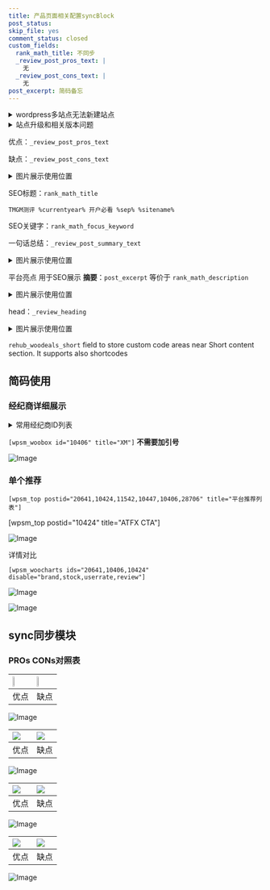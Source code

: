 ```yaml
---
title: 产品页面相关配置syncBlock
post_status: 
skip_file: yes
comment_status: closed
custom_fields:
  rank_math_title: 不同步
  _review_post_pros_text: |
    无
  _review_post_cons_text: |
    无
post_excerpt: 简码备忘
---
```

<details><summary>wordpress多站点无法新建站点</summary>

<li>和报错需要清理cookies一样的原因</li>
<li>wp-config.php里面<code>define( 'SUBDOMAIN_INSTALL', false );//子域名安装</code></li>
<li>新建子站点是用<code>define( 'SUBDOMAIN_INSTALL', true);//子域名安装</code> 完成以后，改成<code>false</code></li>
</details>

<details><summary>站点升级和相关版本问题</summary>

<p>wordpress：5.9.9
woocommerce：7.5.1
出现问题的地方：主题选项里面>><strong>Product layout >>compact style</strong></p>
<p>如何出现没有用过的字段 导致无法保存。先导出配置 然后进行修改，后面再次恢复即可。</p>
<p>出现部分字段无法显示时，需要返回默认布局后，对产品进行保存就好了。</p>
<p></p>
</details>

优点：`_review_post_pros_text`

缺点：`_review_post_cons_text`

<details><summary>图片展示使用位置</summary>

<img src="https://prod-files-secure.s3.us-west-2.amazonaws.com/39ed1227-6d7d-4570-be36-9ccd4a2c4241/f51d3d83-55d4-4bdf-9604-f37ec77ab556/Untitled.png?X-Amz-Algorithm=AWS4-HMAC-SHA256&X-Amz-Content-Sha256=UNSIGNED-PAYLOAD&X-Amz-Credential=ASIAZI2LB466UGGZHTBD%2F20250202%2Fus-west-2%2Fs3%2Faws4_request&X-Amz-Date=20250202T225518Z&X-Amz-Expires=3600&X-Amz-Security-Token=IQoJb3JpZ2luX2VjEO%2F%2F%2F%2F%2F%2F%2F%2F%2F%2F%2FwEaCXVzLXdlc3QtMiJIMEYCIQCKqsdDsjQPYFj05QRvkvKSgmZgypeHy8%2BF5LzxFTl8lgIhALJ3pPY2EEl4DB6P1bkuVmkRbZDAWt6RF5OjtWT294zkKogECPj%2F%2F%2F%2F%2F%2F%2F%2F%2F%2FwEQABoMNjM3NDIzMTgzODA1Igwml7XdiXXS%2Foi6%2F3Aq3APD5PwlyX0CXWnXi1YKhGTc2GY0lc8ktouzkB4RtFpfsWGb18WJ%2FFmSrwZjE2XX2bpsokbtNNl0Tr%2FnW32pkfmM8mdoOXq428cO596MbLBdKUZkbDbFBefMv0HISXPDQWHcLMWKdwDoHX5W%2FFwu8eB1cwt7pGJvd7jnL7MVhQs0q27glV%2BAQYZbA6PawVATN6s7tIIn55sQI2xwo1gbQljGve3GunKwjAXsrfwD6V%2BU6ZsBD8JT4jv1QOdkWeo6zedGrpPFT6P51%2FNbN7Ktv1l3lmlmEI6t7dETwhSA59QJjQvAsU0OACvyKdq9BvhfG7VUAyUsa3uBSucdqT%2FBkx7wHs%2BbCnEUeaxpFYJhZkPMrsHHJSoo9K%2Fya94PlTMdRJSnjiBhqBVeYbO3b6ZRqWLy%2BdLvN5NboDefUL4fAMScnZh3JKiA24tclps1gXND4agzZg3XtWK%2FTLIHJZmEoi%2BrDlPldg4%2ByEWviz0kplAvrX5MhkACpXKQZ3MCuuA38YtjPF6lIY%2FTaW5BmTCnm%2FcffDoc%2Faz9ghpvf4ndqOZY1gTcCqP1crHmvb4UYvDw5ClXgVlDTvuFDLbjxvm23dMLOhvWjUcNfAhYAbKfb6hAFX1sZoAf0Jk%2BRjbh2jDQ5P%2B8BjqkAUQrXYPPnhrSC76LrjvGHqmJ8JjVV%2F%2Fu15FkjweLIGJsZAla2sv6K3Q34CbkjYvzBJhYonTOkrwME0LBDAYuk0zcRCXyJrtsiNA5Ky9AMFyd3AdHdqH9w6BRwaRsqA%2Fs85s9xN70T2XV2uTQd9wCs8vf5MwdMTp6QHgoAYXrD7LIfQWntoSlpUiskU2pfUSCPgwyaz9eNOBnLJSffmCWoZQ2PEnn&X-Amz-Signature=3ac5027b1600980eac2e662b825a773a1f23a25f81cb7a642251f67dd8375560&X-Amz-SignedHeaders=host&x-id=GetObject" alt="Image">
</details>

SEO标题：`rank_math_title`

`TMGM测评 %currentyear% 开户必看 %sep% %sitename%`

SEO关键字：`rank_math_focus_keyword`

一句话总结：`_review_post_summary_text`

<details><summary>图片展示使用位置</summary>

<img src="https://prod-files-secure.s3.us-west-2.amazonaws.com/39ed1227-6d7d-4570-be36-9ccd4a2c4241/4b96a922-296c-4f4e-8630-d1c870cbce01/Untitled.png?X-Amz-Algorithm=AWS4-HMAC-SHA256&X-Amz-Content-Sha256=UNSIGNED-PAYLOAD&X-Amz-Credential=ASIAZI2LB46645UL2T42%2F20250202%2Fus-west-2%2Fs3%2Faws4_request&X-Amz-Date=20250202T225518Z&X-Amz-Expires=3600&X-Amz-Security-Token=IQoJb3JpZ2luX2VjEO%2F%2F%2F%2F%2F%2F%2F%2F%2F%2F%2FwEaCXVzLXdlc3QtMiJHMEUCIQDjP7BwYv1fdVoZkW8s5iyRsTM4uajO3vmoZ9mgXNdn8QIgejk2qvBBsSRwA6Ns%2F0zwfB3Z1s2GBIbkIkqol%2FUo3vQqiAQI%2BP%2F%2F%2F%2F%2F%2F%2F%2F%2F%2FARAAGgw2Mzc0MjMxODM4MDUiDAUgP1sP8dFDhQ0uGSrcA4roPJ4y%2FAc%2FV0w9oYrheKQl%2Bc5V0DXdrXOFVd2fSq6EIsfTzK1rBRqSba%2BsbTYWfHFIyg35zAMzwiRxmzzt2uretfsLbznGyyJwtPqWbt8S3JYOlsflpfx3%2FI%2BW9LN4zFMSP1dlgleIPOnuFY5LZIxa0JxoKvjNr3gRtQ2QCLETtVGZxVW3iatbB%2FyxLxt3qX9gyu48iZEvDxeY7hS63PY29i4mJ9hoL%2Bdk5WyDApZ9ivDPe93g29UrV6tL58bFoHjsJNW2%2B%2FaQKfuCiHWGyDNvEyTl8iDTNOsRoFqUXFCLC60VSUVNN5dVN0ZAhyARK8xtjaoJFwamiAwX5NgEMHT1sOKK7hUQfiO0eaqQMsl%2BDee9aXvDZHKfevIRqHaDk7EXOzEUpxvq8kvIYkFUk03xRKiIDGuYXuffw9is9Cvnnidc%2FZhu7jfKr4J%2FLrJuTTTN7sACqq7lcO4Ye7rle6XYcg9lSMJjqgwpFO6YtFNwQ%2BtlNPPPye6Bx29F%2FYs1JcXjMKdFAXvGuLvleLycplke1%2BKA7UmS8ym7XtteO0CJ6cd20f3h3vaLPf14kAwWSCJcDBLu9Yvc6%2BReA59POD2X7IWsJzWYaPoujWM1C2jgmXKnEQGRnqX7Hw8DMJvl%2F7wGOqUBONOelxlvCQAd8nET9UnpvgVZ2E%2FJpLVB%2BLcEh77RohkMTP9%2BbIAIdwlAK11SgbBEUhLBawdZpkC5jRX0zWV1dCTj6L743Us488jlAAuQk1%2B8w9gS6L7q2H51lUKAmgE9lUzijj0l9FPQK%2FwdOwgmObTSAUMmZkhj0D6Fwz50dZw6qF4lvRxVxdAeSYnFMN4xOdqCO3w5TNVb0OQ8rOmXKGpCdTkd&X-Amz-Signature=8e5719bf56124fac3d04e11c5cf212c671eb6e89f579911b713def7300cfbc3d&X-Amz-SignedHeaders=host&x-id=GetObject" alt="Image">
</details>

平台亮点 用于SEO展示 **摘要**：`post_excerpt`  等价于 `rank_math_description`

<details><summary>图片展示使用位置</summary>

<img src="https://prod-files-secure.s3.us-west-2.amazonaws.com/39ed1227-6d7d-4570-be36-9ccd4a2c4241/1ee11f63-b60a-4dfe-a7a7-d58ff23b5d88/Untitled.png?X-Amz-Algorithm=AWS4-HMAC-SHA256&X-Amz-Content-Sha256=UNSIGNED-PAYLOAD&X-Amz-Credential=ASIAZI2LB466Q7FVCHOC%2F20250202%2Fus-west-2%2Fs3%2Faws4_request&X-Amz-Date=20250202T225518Z&X-Amz-Expires=3600&X-Amz-Security-Token=IQoJb3JpZ2luX2VjEO%2F%2F%2F%2F%2F%2F%2F%2F%2F%2F%2FwEaCXVzLXdlc3QtMiJHMEUCIAU4VJ9iSk%2BBKQvxy0w8FE5qle6G4BB81WYJq0yR9SnmAiEArEdU7vKUsFpinHz2IcYBZ9wd0kn2gOrKUrjEezwanogqiAQI%2BP%2F%2F%2F%2F%2F%2F%2F%2F%2F%2FARAAGgw2Mzc0MjMxODM4MDUiDD1KSt8yoyHLsFXCNSrcAzSLwufBfR2h91HfC2yBwa5odfxOEINxjomfEkCJp57ZW1DGp6j%2FBsToJmg4u1i4UvhKXahrNE97qw7a2g9SVraL%2B1IevmFbs1CSoi0dVZbF9ZRxFBl%2Bv5GjlcxQgThKQxodpCqpxf%2BPLhtZaMixlPAQjGFSL1zJVysx1pCC4IdmxNf%2Bj69G0Sc2wj6AJp0fuxyAfQWI95zg%2BErIwXk2fWWX6IVZ9y8tQut%2FjJxMQrlkeYu9uBJ6u5WCX9GVE4SRFyKHDMrZhNMVgpnIeb6P%2FMnNMq42%2BnA55dtiR2ZTJEd387WUNBqZ5wqqxwr4rYf7l4OVPk7ojUa7ofEFkAfSvItbtcQxeudqa7Hwl68lG1xD0SczMk1E5XPH%2Fqdy%2FnQfMARiDE%2Frw9BC2w0LOz3fATwOdzEDpSSghoGVbu0ikVSBA%2B8IuAslHkX3P%2FiTJ6BQj6CmHab86DCK3cy2hFQ%2B%2Fhee4yQcpLzM7nPJTl1WTnTjukJ6nRHkRi%2B64bMmPmLsiUSJgUZNefuQVoBg0AQdpAYhzJnlzUfaDAg8UfhNTrrSwcXjqsQHuMggkcEvq5UI4XGU3qjjfyYzzMEy0T1bOxRC0rBpPqgIxxVYd210R%2F8g8rM47fSs35VJMsgLMMDl%2F7wGOqUBtret2kjhzAj4fW2MoXtE1UgNJ8aNrMipoer2uF9fIP3Pr5KKYdHpoUtLZSICLDknB3ufOFMDmhVtt7P5HH0EBTihuDXz07cMMxRuuzvGj0%2FrSM7xkU8gNmybjrS3L3XEchI4TsjdPbp2o1K%2FtHTG1KG%2F2GEZ20SvVn2gw8zpshXj5e7NahQjc%2F11deyA344Y0Rw1ndk2W8KrMctuz7JiAyk6jyC%2F&X-Amz-Signature=bb9d344617a304e6b2de5bc1bea9f416b57188a8e86d0d41cb5b8015415a7f68&X-Amz-SignedHeaders=host&x-id=GetObject" alt="Image">
<img src="https://prod-files-secure.s3.us-west-2.amazonaws.com/39ed1227-6d7d-4570-be36-9ccd4a2c4241/ad4118b5-78d8-4fbe-801e-3b29b5d99c01/Untitled.png?X-Amz-Algorithm=AWS4-HMAC-SHA256&X-Amz-Content-Sha256=UNSIGNED-PAYLOAD&X-Amz-Credential=ASIAZI2LB466Q7FVCHOC%2F20250202%2Fus-west-2%2Fs3%2Faws4_request&X-Amz-Date=20250202T225518Z&X-Amz-Expires=3600&X-Amz-Security-Token=IQoJb3JpZ2luX2VjEO%2F%2F%2F%2F%2F%2F%2F%2F%2F%2F%2FwEaCXVzLXdlc3QtMiJHMEUCIAU4VJ9iSk%2BBKQvxy0w8FE5qle6G4BB81WYJq0yR9SnmAiEArEdU7vKUsFpinHz2IcYBZ9wd0kn2gOrKUrjEezwanogqiAQI%2BP%2F%2F%2F%2F%2F%2F%2F%2F%2F%2FARAAGgw2Mzc0MjMxODM4MDUiDD1KSt8yoyHLsFXCNSrcAzSLwufBfR2h91HfC2yBwa5odfxOEINxjomfEkCJp57ZW1DGp6j%2FBsToJmg4u1i4UvhKXahrNE97qw7a2g9SVraL%2B1IevmFbs1CSoi0dVZbF9ZRxFBl%2Bv5GjlcxQgThKQxodpCqpxf%2BPLhtZaMixlPAQjGFSL1zJVysx1pCC4IdmxNf%2Bj69G0Sc2wj6AJp0fuxyAfQWI95zg%2BErIwXk2fWWX6IVZ9y8tQut%2FjJxMQrlkeYu9uBJ6u5WCX9GVE4SRFyKHDMrZhNMVgpnIeb6P%2FMnNMq42%2BnA55dtiR2ZTJEd387WUNBqZ5wqqxwr4rYf7l4OVPk7ojUa7ofEFkAfSvItbtcQxeudqa7Hwl68lG1xD0SczMk1E5XPH%2Fqdy%2FnQfMARiDE%2Frw9BC2w0LOz3fATwOdzEDpSSghoGVbu0ikVSBA%2B8IuAslHkX3P%2FiTJ6BQj6CmHab86DCK3cy2hFQ%2B%2Fhee4yQcpLzM7nPJTl1WTnTjukJ6nRHkRi%2B64bMmPmLsiUSJgUZNefuQVoBg0AQdpAYhzJnlzUfaDAg8UfhNTrrSwcXjqsQHuMggkcEvq5UI4XGU3qjjfyYzzMEy0T1bOxRC0rBpPqgIxxVYd210R%2F8g8rM47fSs35VJMsgLMMDl%2F7wGOqUBtret2kjhzAj4fW2MoXtE1UgNJ8aNrMipoer2uF9fIP3Pr5KKYdHpoUtLZSICLDknB3ufOFMDmhVtt7P5HH0EBTihuDXz07cMMxRuuzvGj0%2FrSM7xkU8gNmybjrS3L3XEchI4TsjdPbp2o1K%2FtHTG1KG%2F2GEZ20SvVn2gw8zpshXj5e7NahQjc%2F11deyA344Y0Rw1ndk2W8KrMctuz7JiAyk6jyC%2F&X-Amz-Signature=852b3c3d28c1e10435fa11fb01bbb56db406935b259436c62e9df28cefe76c82&X-Amz-SignedHeaders=host&x-id=GetObject" alt="Image">
<img src="https://prod-files-secure.s3.us-west-2.amazonaws.com/39ed1227-6d7d-4570-be36-9ccd4a2c4241/a38cf7c9-a79c-4b64-9e94-13589fe0758b/Untitled.png?X-Amz-Algorithm=AWS4-HMAC-SHA256&X-Amz-Content-Sha256=UNSIGNED-PAYLOAD&X-Amz-Credential=ASIAZI2LB466Q7FVCHOC%2F20250202%2Fus-west-2%2Fs3%2Faws4_request&X-Amz-Date=20250202T225518Z&X-Amz-Expires=3600&X-Amz-Security-Token=IQoJb3JpZ2luX2VjEO%2F%2F%2F%2F%2F%2F%2F%2F%2F%2F%2FwEaCXVzLXdlc3QtMiJHMEUCIAU4VJ9iSk%2BBKQvxy0w8FE5qle6G4BB81WYJq0yR9SnmAiEArEdU7vKUsFpinHz2IcYBZ9wd0kn2gOrKUrjEezwanogqiAQI%2BP%2F%2F%2F%2F%2F%2F%2F%2F%2F%2FARAAGgw2Mzc0MjMxODM4MDUiDD1KSt8yoyHLsFXCNSrcAzSLwufBfR2h91HfC2yBwa5odfxOEINxjomfEkCJp57ZW1DGp6j%2FBsToJmg4u1i4UvhKXahrNE97qw7a2g9SVraL%2B1IevmFbs1CSoi0dVZbF9ZRxFBl%2Bv5GjlcxQgThKQxodpCqpxf%2BPLhtZaMixlPAQjGFSL1zJVysx1pCC4IdmxNf%2Bj69G0Sc2wj6AJp0fuxyAfQWI95zg%2BErIwXk2fWWX6IVZ9y8tQut%2FjJxMQrlkeYu9uBJ6u5WCX9GVE4SRFyKHDMrZhNMVgpnIeb6P%2FMnNMq42%2BnA55dtiR2ZTJEd387WUNBqZ5wqqxwr4rYf7l4OVPk7ojUa7ofEFkAfSvItbtcQxeudqa7Hwl68lG1xD0SczMk1E5XPH%2Fqdy%2FnQfMARiDE%2Frw9BC2w0LOz3fATwOdzEDpSSghoGVbu0ikVSBA%2B8IuAslHkX3P%2FiTJ6BQj6CmHab86DCK3cy2hFQ%2B%2Fhee4yQcpLzM7nPJTl1WTnTjukJ6nRHkRi%2B64bMmPmLsiUSJgUZNefuQVoBg0AQdpAYhzJnlzUfaDAg8UfhNTrrSwcXjqsQHuMggkcEvq5UI4XGU3qjjfyYzzMEy0T1bOxRC0rBpPqgIxxVYd210R%2F8g8rM47fSs35VJMsgLMMDl%2F7wGOqUBtret2kjhzAj4fW2MoXtE1UgNJ8aNrMipoer2uF9fIP3Pr5KKYdHpoUtLZSICLDknB3ufOFMDmhVtt7P5HH0EBTihuDXz07cMMxRuuzvGj0%2FrSM7xkU8gNmybjrS3L3XEchI4TsjdPbp2o1K%2FtHTG1KG%2F2GEZ20SvVn2gw8zpshXj5e7NahQjc%2F11deyA344Y0Rw1ndk2W8KrMctuz7JiAyk6jyC%2F&X-Amz-Signature=910e0e254ccd50e1566b8fcb7a999607cc6652cea98a430f2232d5c9a1b33c02&X-Amz-SignedHeaders=host&x-id=GetObject" alt="Image">
<img src="https://prod-files-secure.s3.us-west-2.amazonaws.com/39ed1227-6d7d-4570-be36-9ccd4a2c4241/7da6fc1e-d2ac-42ae-8c75-cb5749aa18f6/Untitled.png?X-Amz-Algorithm=AWS4-HMAC-SHA256&X-Amz-Content-Sha256=UNSIGNED-PAYLOAD&X-Amz-Credential=ASIAZI2LB466Q7FVCHOC%2F20250202%2Fus-west-2%2Fs3%2Faws4_request&X-Amz-Date=20250202T225518Z&X-Amz-Expires=3600&X-Amz-Security-Token=IQoJb3JpZ2luX2VjEO%2F%2F%2F%2F%2F%2F%2F%2F%2F%2F%2FwEaCXVzLXdlc3QtMiJHMEUCIAU4VJ9iSk%2BBKQvxy0w8FE5qle6G4BB81WYJq0yR9SnmAiEArEdU7vKUsFpinHz2IcYBZ9wd0kn2gOrKUrjEezwanogqiAQI%2BP%2F%2F%2F%2F%2F%2F%2F%2F%2F%2FARAAGgw2Mzc0MjMxODM4MDUiDD1KSt8yoyHLsFXCNSrcAzSLwufBfR2h91HfC2yBwa5odfxOEINxjomfEkCJp57ZW1DGp6j%2FBsToJmg4u1i4UvhKXahrNE97qw7a2g9SVraL%2B1IevmFbs1CSoi0dVZbF9ZRxFBl%2Bv5GjlcxQgThKQxodpCqpxf%2BPLhtZaMixlPAQjGFSL1zJVysx1pCC4IdmxNf%2Bj69G0Sc2wj6AJp0fuxyAfQWI95zg%2BErIwXk2fWWX6IVZ9y8tQut%2FjJxMQrlkeYu9uBJ6u5WCX9GVE4SRFyKHDMrZhNMVgpnIeb6P%2FMnNMq42%2BnA55dtiR2ZTJEd387WUNBqZ5wqqxwr4rYf7l4OVPk7ojUa7ofEFkAfSvItbtcQxeudqa7Hwl68lG1xD0SczMk1E5XPH%2Fqdy%2FnQfMARiDE%2Frw9BC2w0LOz3fATwOdzEDpSSghoGVbu0ikVSBA%2B8IuAslHkX3P%2FiTJ6BQj6CmHab86DCK3cy2hFQ%2B%2Fhee4yQcpLzM7nPJTl1WTnTjukJ6nRHkRi%2B64bMmPmLsiUSJgUZNefuQVoBg0AQdpAYhzJnlzUfaDAg8UfhNTrrSwcXjqsQHuMggkcEvq5UI4XGU3qjjfyYzzMEy0T1bOxRC0rBpPqgIxxVYd210R%2F8g8rM47fSs35VJMsgLMMDl%2F7wGOqUBtret2kjhzAj4fW2MoXtE1UgNJ8aNrMipoer2uF9fIP3Pr5KKYdHpoUtLZSICLDknB3ufOFMDmhVtt7P5HH0EBTihuDXz07cMMxRuuzvGj0%2FrSM7xkU8gNmybjrS3L3XEchI4TsjdPbp2o1K%2FtHTG1KG%2F2GEZ20SvVn2gw8zpshXj5e7NahQjc%2F11deyA344Y0Rw1ndk2W8KrMctuz7JiAyk6jyC%2F&X-Amz-Signature=3f383d155ee01077234324f4f14f649f4c340d011873cba364914e1dc541f97c&X-Amz-SignedHeaders=host&x-id=GetObject" alt="Image">
<img src="https://prod-files-secure.s3.us-west-2.amazonaws.com/39ed1227-6d7d-4570-be36-9ccd4a2c4241/7e97f40a-eaee-47f5-b2f9-475f96808fa7/Untitled.png?X-Amz-Algorithm=AWS4-HMAC-SHA256&X-Amz-Content-Sha256=UNSIGNED-PAYLOAD&X-Amz-Credential=ASIAZI2LB466Q7FVCHOC%2F20250202%2Fus-west-2%2Fs3%2Faws4_request&X-Amz-Date=20250202T225518Z&X-Amz-Expires=3600&X-Amz-Security-Token=IQoJb3JpZ2luX2VjEO%2F%2F%2F%2F%2F%2F%2F%2F%2F%2F%2FwEaCXVzLXdlc3QtMiJHMEUCIAU4VJ9iSk%2BBKQvxy0w8FE5qle6G4BB81WYJq0yR9SnmAiEArEdU7vKUsFpinHz2IcYBZ9wd0kn2gOrKUrjEezwanogqiAQI%2BP%2F%2F%2F%2F%2F%2F%2F%2F%2F%2FARAAGgw2Mzc0MjMxODM4MDUiDD1KSt8yoyHLsFXCNSrcAzSLwufBfR2h91HfC2yBwa5odfxOEINxjomfEkCJp57ZW1DGp6j%2FBsToJmg4u1i4UvhKXahrNE97qw7a2g9SVraL%2B1IevmFbs1CSoi0dVZbF9ZRxFBl%2Bv5GjlcxQgThKQxodpCqpxf%2BPLhtZaMixlPAQjGFSL1zJVysx1pCC4IdmxNf%2Bj69G0Sc2wj6AJp0fuxyAfQWI95zg%2BErIwXk2fWWX6IVZ9y8tQut%2FjJxMQrlkeYu9uBJ6u5WCX9GVE4SRFyKHDMrZhNMVgpnIeb6P%2FMnNMq42%2BnA55dtiR2ZTJEd387WUNBqZ5wqqxwr4rYf7l4OVPk7ojUa7ofEFkAfSvItbtcQxeudqa7Hwl68lG1xD0SczMk1E5XPH%2Fqdy%2FnQfMARiDE%2Frw9BC2w0LOz3fATwOdzEDpSSghoGVbu0ikVSBA%2B8IuAslHkX3P%2FiTJ6BQj6CmHab86DCK3cy2hFQ%2B%2Fhee4yQcpLzM7nPJTl1WTnTjukJ6nRHkRi%2B64bMmPmLsiUSJgUZNefuQVoBg0AQdpAYhzJnlzUfaDAg8UfhNTrrSwcXjqsQHuMggkcEvq5UI4XGU3qjjfyYzzMEy0T1bOxRC0rBpPqgIxxVYd210R%2F8g8rM47fSs35VJMsgLMMDl%2F7wGOqUBtret2kjhzAj4fW2MoXtE1UgNJ8aNrMipoer2uF9fIP3Pr5KKYdHpoUtLZSICLDknB3ufOFMDmhVtt7P5HH0EBTihuDXz07cMMxRuuzvGj0%2FrSM7xkU8gNmybjrS3L3XEchI4TsjdPbp2o1K%2FtHTG1KG%2F2GEZ20SvVn2gw8zpshXj5e7NahQjc%2F11deyA344Y0Rw1ndk2W8KrMctuz7JiAyk6jyC%2F&X-Amz-Signature=98cafdbaebc70531dbf4b330edb778e079072b7c005257f450f05a9fd0fa7b85&X-Amz-SignedHeaders=host&x-id=GetObject" alt="Image">
</details>

head：`_review_heading`

<details><summary>图片展示使用位置</summary>

<img src="https://prod-files-secure.s3.us-west-2.amazonaws.com/39ed1227-6d7d-4570-be36-9ccd4a2c4241/3a4650ad-9887-415c-889a-edd51fa54f27/Untitled.png?X-Amz-Algorithm=AWS4-HMAC-SHA256&X-Amz-Content-Sha256=UNSIGNED-PAYLOAD&X-Amz-Credential=ASIAZI2LB46657KNMTV4%2F20250202%2Fus-west-2%2Fs3%2Faws4_request&X-Amz-Date=20250202T225519Z&X-Amz-Expires=3600&X-Amz-Security-Token=IQoJb3JpZ2luX2VjEO%2F%2F%2F%2F%2F%2F%2F%2F%2F%2F%2FwEaCXVzLXdlc3QtMiJHMEUCIQDX3L%2FQroGlcaV%2BGcaP5EWON36MogeAvEyXvaBJpoewbgIgJ0OsyqfrIBP6opSxiJfwzgN%2BvIsegGpiSIRrEEf9tDoqiAQI%2BP%2F%2F%2F%2F%2F%2F%2F%2F%2F%2FARAAGgw2Mzc0MjMxODM4MDUiDIUF2OF0tISraYl4LCrcA8OZRHSTgtVt2DXbT3dFtLOqr7rIAQ5FXddlCHVrVBKqCy1kJnZA%2B6oQJmUua611acYh3iK%2FQOLTKA7Fv1kNO7KrX%2BIuJhgCt6Mu%2BdXe%2B8hL6zfdGvcLNy%2FnsvxCvMl93FDLpsm2cBbvzdBLM7zPDQEAkjj9bohF8kUv22QGlES%2FI17k0sPiywNQ3V1I9JH3az%2Fh2BVGFM9Tomn1BZ%2BU%2F1kMXqNGogs%2BeTZy5jS39TOxr%2FYPotQDJGrsIpd%2FosMqm4qoUkyVFk3Gl%2BB2a25k6lhWY34RwyrQzf%2FcoBuHubWZ7FLZ9xPOnG3KE9aWwX2NxEQWWbT3WNeyrtBJfHhwpW7IUSakYTHlyp4LeFHpnWWC8bHsOKeyDjqxJQv0PObKtFIStg%2FHlwZl3AU9OEKePt8VSx496RG4ZwWOq1Bl1nWiuxD5tYNqdsq3A5L1%2BKC8RyEZ%2BCDDO65xXGofsLBRge1Xrv592cGV5fFi%2FVNEZMV9cuc38dHaDzeX%2BLhoiRHG6mGax79%2Fx46rMvfochQ83u63fTa27h9ILdkQ2a7xhhOGPQM0orArpXM5PYRbAlhJLvFa5GDc3cQR3tfXGAWBiCks4qE6jx3HwcLcLCE%2FQFGtp2%2B1Hp8GzZLWBTW%2BMKbk%2F7wGOqUBFIw5FtG2DvPwwPgnEExAsWq5cYw7yExEK85H5Z9o%2BeEMBudDnuIO%2F6I4QWcpXLsSEfswK8R6787ml4q5rjkEtl4%2FGrGxnXmOtnC2roPkGQteIAusx1wNZNdrevUghy2cS1VBPIeZkjOWcR52kdOG1AXK9RvRxU%2B4W8F1oPkbR7Be6wtz78teDHZkZoaRJry6JqrQoavLMABnpP6c%2FEz18frv0l2h&X-Amz-Signature=ff3cfe2eaeeff64a4050d8fdcf11e8370d804093b7957ac78263af629d123fdc&X-Amz-SignedHeaders=host&x-id=GetObject" alt="Image">
</details>

`rehub_woodeals_short`	field to store custom code areas near Short content section. It supports also shortcodes



## 简码使用

### 经纪商详细展示

<details><summary>常用经纪商ID列表</summary>

<pre><code class="php">嘉盛 ===> 20641  [wpsm_woobox id="20641" title="嘉盛"]
易信easymarkets ===> 11542  [wpsm_woobox id="11542" title="易信easymarkets"]
ATFX外汇 ===> 10424  [wpsm_woobox id="10424" title="ATFX"]
XM ===> 10406  [wpsm_woobox id="10406" title="XM"]
TMGM ===> 29622  [wpsm_woobox id="29622" title="TMGM"]
HYCM ===> 10447  [wpsm_woobox id="10447" title="HYCM"]
fpmarkets澳福外汇 ===> 20639  [wpsm_woobox id="20639" title="fpmarkets澳福外汇"]</code></pre>
</details>

`[wpsm_woobox id="10406" title="XM"]` **不需要加引号**

![Image](https://prod-files-secure.s3.us-west-2.amazonaws.com/39ed1227-6d7d-4570-be36-9ccd4a2c4241/4f898f9d-0fa7-4e43-acd3-ac6bc7be575a/Untitled.png?X-Amz-Algorithm=AWS4-HMAC-SHA256&X-Amz-Content-Sha256=UNSIGNED-PAYLOAD&X-Amz-Credential=ASIAZI2LB466ZDE43UNE%2F20250202%2Fus-west-2%2Fs3%2Faws4_request&X-Amz-Date=20250202T225516Z&X-Amz-Expires=3600&X-Amz-Security-Token=IQoJb3JpZ2luX2VjEO%2F%2F%2F%2F%2F%2F%2F%2F%2F%2F%2FwEaCXVzLXdlc3QtMiJHMEUCIAokxS72aQHb53D3mFnxSYDtaj9yVDrW3ZMS1pOmjdodAiEA7sMXLEre8db1dqGzQE3lRZjK4HtSbl0Q9%2FkTPmfTRHoqiAQI%2BP%2F%2F%2F%2F%2F%2F%2F%2F%2F%2FARAAGgw2Mzc0MjMxODM4MDUiDFHyeCHLIVAKQP9RbCrcA0kWzGFoGUL44QwwLxVnRUjWnvu6nmYznkzTisG9m9EMwp8OdJd%2Be%2B%2BaDJAQfSTKbUoKTTpDafNULBCeSXOIe5dk6WBzDOJ0NjYsHh%2Fd6%2BhUOtHv37x4BFtvFDDnaapjGUqfbGICccmsXo8pCNZ8hGjBpuzmakttbXS53DqZ%2BGDhGjd9iaMKi4P67mHuGLF1aUDjLwzauxhu6D1ocJStTrvoehu2NrsFQ2jS1CZXANiSwW0xgzLLABKqLBpagJ4ahkdvRpFzJ6aiM%2FWDxm0aXn3UJw8n4YaGT3ItdDtidEqbm4184p77l2NiuWMGsdRoLCLCJRvAAN4Of8ABDMqjDFHnbxEsCEfbJM9iGzFJugNCtmY9S8mqXtvpxPysPzC%2BzGycg2BSLtsKWlDmJbZ%2Bm8yYpHVojLAqnsVYF9YWLtaTt9F0VM4vHGpGanJp6giDqpIPXZwzpa2ell6DSRuumQX%2B5KBOXWqzSywJMrVw5eLsdSonof%2FwruLzG9WS6nunfG%2BRQ2MEaKCot1b1EMYnvqMX%2FNq8OhQlMZ78%2FuNHkR6OtPUujLXDhorizvhcvqU2mojC98FucaHvVZaROn3VCvPy%2FFvGozKNCxrY4AXb8qwxO%2FFlMz42EceQWCApMKTk%2F7wGOqUBLqZQkXjmhTlI95pSVntksrMm3fYc3lPDRpATtJJPqQEIa%2Fjy0EsIGBkE1EEgsOXafASdGlxRHdlj%2FVqzVObfr2KSBtslfuLBMu03%2Bgwh%2Bv3lKl7LSbM65tbq3eGkpUmWZ0%2FOLXaFPyUHAEXhBO3OrwsR1xesOXnT7dUwLDgfEpfz3Br8Ibv4njlMykw4sN3kllp5e3oyWWoo%2BuX8DpZ6ZO%2BaoHqo&X-Amz-Signature=dd746358acea9254e42d9e32fcf24f2d6d1eac536a30639e17ab6598430c7732&X-Amz-SignedHeaders=host&x-id=GetObject)

### 单个推荐
`[wpsm_top postid="20641,10424,11542,10447,10406,28706" title="平台推荐列表"]`

[wpsm_top postid="10424" title="ATFX CTA"]

![Image](https://prod-files-secure.s3.us-west-2.amazonaws.com/39ed1227-6d7d-4570-be36-9ccd4a2c4241/5ac620dc-51a8-48b6-b55d-91f47299193c/Untitled.png?X-Amz-Algorithm=AWS4-HMAC-SHA256&X-Amz-Content-Sha256=UNSIGNED-PAYLOAD&X-Amz-Credential=ASIAZI2LB466ZDE43UNE%2F20250202%2Fus-west-2%2Fs3%2Faws4_request&X-Amz-Date=20250202T225516Z&X-Amz-Expires=3600&X-Amz-Security-Token=IQoJb3JpZ2luX2VjEO%2F%2F%2F%2F%2F%2F%2F%2F%2F%2F%2FwEaCXVzLXdlc3QtMiJHMEUCIAokxS72aQHb53D3mFnxSYDtaj9yVDrW3ZMS1pOmjdodAiEA7sMXLEre8db1dqGzQE3lRZjK4HtSbl0Q9%2FkTPmfTRHoqiAQI%2BP%2F%2F%2F%2F%2F%2F%2F%2F%2F%2FARAAGgw2Mzc0MjMxODM4MDUiDFHyeCHLIVAKQP9RbCrcA0kWzGFoGUL44QwwLxVnRUjWnvu6nmYznkzTisG9m9EMwp8OdJd%2Be%2B%2BaDJAQfSTKbUoKTTpDafNULBCeSXOIe5dk6WBzDOJ0NjYsHh%2Fd6%2BhUOtHv37x4BFtvFDDnaapjGUqfbGICccmsXo8pCNZ8hGjBpuzmakttbXS53DqZ%2BGDhGjd9iaMKi4P67mHuGLF1aUDjLwzauxhu6D1ocJStTrvoehu2NrsFQ2jS1CZXANiSwW0xgzLLABKqLBpagJ4ahkdvRpFzJ6aiM%2FWDxm0aXn3UJw8n4YaGT3ItdDtidEqbm4184p77l2NiuWMGsdRoLCLCJRvAAN4Of8ABDMqjDFHnbxEsCEfbJM9iGzFJugNCtmY9S8mqXtvpxPysPzC%2BzGycg2BSLtsKWlDmJbZ%2Bm8yYpHVojLAqnsVYF9YWLtaTt9F0VM4vHGpGanJp6giDqpIPXZwzpa2ell6DSRuumQX%2B5KBOXWqzSywJMrVw5eLsdSonof%2FwruLzG9WS6nunfG%2BRQ2MEaKCot1b1EMYnvqMX%2FNq8OhQlMZ78%2FuNHkR6OtPUujLXDhorizvhcvqU2mojC98FucaHvVZaROn3VCvPy%2FFvGozKNCxrY4AXb8qwxO%2FFlMz42EceQWCApMKTk%2F7wGOqUBLqZQkXjmhTlI95pSVntksrMm3fYc3lPDRpATtJJPqQEIa%2Fjy0EsIGBkE1EEgsOXafASdGlxRHdlj%2FVqzVObfr2KSBtslfuLBMu03%2Bgwh%2Bv3lKl7LSbM65tbq3eGkpUmWZ0%2FOLXaFPyUHAEXhBO3OrwsR1xesOXnT7dUwLDgfEpfz3Br8Ibv4njlMykw4sN3kllp5e3oyWWoo%2BuX8DpZ6ZO%2BaoHqo&X-Amz-Signature=9ac31c2da63bc469d05603851b5a5c4b317dc66092d890033ca8ba05783450b7&X-Amz-SignedHeaders=host&x-id=GetObject)

详情对比

`[wpsm_woocharts ids="20641,10406,10424" disable="brand,stock,userrate,review"]`

![Image](https://prod-files-secure.s3.us-west-2.amazonaws.com/39ed1227-6d7d-4570-be36-9ccd4a2c4241/bf3ba45f-b9f3-4295-8aef-b4a495fd25f4/Untitled.png?X-Amz-Algorithm=AWS4-HMAC-SHA256&X-Amz-Content-Sha256=UNSIGNED-PAYLOAD&X-Amz-Credential=ASIAZI2LB466ZDE43UNE%2F20250202%2Fus-west-2%2Fs3%2Faws4_request&X-Amz-Date=20250202T225516Z&X-Amz-Expires=3600&X-Amz-Security-Token=IQoJb3JpZ2luX2VjEO%2F%2F%2F%2F%2F%2F%2F%2F%2F%2F%2FwEaCXVzLXdlc3QtMiJHMEUCIAokxS72aQHb53D3mFnxSYDtaj9yVDrW3ZMS1pOmjdodAiEA7sMXLEre8db1dqGzQE3lRZjK4HtSbl0Q9%2FkTPmfTRHoqiAQI%2BP%2F%2F%2F%2F%2F%2F%2F%2F%2F%2FARAAGgw2Mzc0MjMxODM4MDUiDFHyeCHLIVAKQP9RbCrcA0kWzGFoGUL44QwwLxVnRUjWnvu6nmYznkzTisG9m9EMwp8OdJd%2Be%2B%2BaDJAQfSTKbUoKTTpDafNULBCeSXOIe5dk6WBzDOJ0NjYsHh%2Fd6%2BhUOtHv37x4BFtvFDDnaapjGUqfbGICccmsXo8pCNZ8hGjBpuzmakttbXS53DqZ%2BGDhGjd9iaMKi4P67mHuGLF1aUDjLwzauxhu6D1ocJStTrvoehu2NrsFQ2jS1CZXANiSwW0xgzLLABKqLBpagJ4ahkdvRpFzJ6aiM%2FWDxm0aXn3UJw8n4YaGT3ItdDtidEqbm4184p77l2NiuWMGsdRoLCLCJRvAAN4Of8ABDMqjDFHnbxEsCEfbJM9iGzFJugNCtmY9S8mqXtvpxPysPzC%2BzGycg2BSLtsKWlDmJbZ%2Bm8yYpHVojLAqnsVYF9YWLtaTt9F0VM4vHGpGanJp6giDqpIPXZwzpa2ell6DSRuumQX%2B5KBOXWqzSywJMrVw5eLsdSonof%2FwruLzG9WS6nunfG%2BRQ2MEaKCot1b1EMYnvqMX%2FNq8OhQlMZ78%2FuNHkR6OtPUujLXDhorizvhcvqU2mojC98FucaHvVZaROn3VCvPy%2FFvGozKNCxrY4AXb8qwxO%2FFlMz42EceQWCApMKTk%2F7wGOqUBLqZQkXjmhTlI95pSVntksrMm3fYc3lPDRpATtJJPqQEIa%2Fjy0EsIGBkE1EEgsOXafASdGlxRHdlj%2FVqzVObfr2KSBtslfuLBMu03%2Bgwh%2Bv3lKl7LSbM65tbq3eGkpUmWZ0%2FOLXaFPyUHAEXhBO3OrwsR1xesOXnT7dUwLDgfEpfz3Br8Ibv4njlMykw4sN3kllp5e3oyWWoo%2BuX8DpZ6ZO%2BaoHqo&X-Amz-Signature=a7d63ce450dd02616ce2a58dbb2527455e88c395d1218a76c6d5e804c377e243&X-Amz-SignedHeaders=host&x-id=GetObject)

![Image](https://prod-files-secure.s3.us-west-2.amazonaws.com/39ed1227-6d7d-4570-be36-9ccd4a2c4241/30bc56ef-f383-4b48-9768-2ebc9e436ec0/Untitled.png?X-Amz-Algorithm=AWS4-HMAC-SHA256&X-Amz-Content-Sha256=UNSIGNED-PAYLOAD&X-Amz-Credential=ASIAZI2LB466ZDE43UNE%2F20250202%2Fus-west-2%2Fs3%2Faws4_request&X-Amz-Date=20250202T225516Z&X-Amz-Expires=3600&X-Amz-Security-Token=IQoJb3JpZ2luX2VjEO%2F%2F%2F%2F%2F%2F%2F%2F%2F%2F%2FwEaCXVzLXdlc3QtMiJHMEUCIAokxS72aQHb53D3mFnxSYDtaj9yVDrW3ZMS1pOmjdodAiEA7sMXLEre8db1dqGzQE3lRZjK4HtSbl0Q9%2FkTPmfTRHoqiAQI%2BP%2F%2F%2F%2F%2F%2F%2F%2F%2F%2FARAAGgw2Mzc0MjMxODM4MDUiDFHyeCHLIVAKQP9RbCrcA0kWzGFoGUL44QwwLxVnRUjWnvu6nmYznkzTisG9m9EMwp8OdJd%2Be%2B%2BaDJAQfSTKbUoKTTpDafNULBCeSXOIe5dk6WBzDOJ0NjYsHh%2Fd6%2BhUOtHv37x4BFtvFDDnaapjGUqfbGICccmsXo8pCNZ8hGjBpuzmakttbXS53DqZ%2BGDhGjd9iaMKi4P67mHuGLF1aUDjLwzauxhu6D1ocJStTrvoehu2NrsFQ2jS1CZXANiSwW0xgzLLABKqLBpagJ4ahkdvRpFzJ6aiM%2FWDxm0aXn3UJw8n4YaGT3ItdDtidEqbm4184p77l2NiuWMGsdRoLCLCJRvAAN4Of8ABDMqjDFHnbxEsCEfbJM9iGzFJugNCtmY9S8mqXtvpxPysPzC%2BzGycg2BSLtsKWlDmJbZ%2Bm8yYpHVojLAqnsVYF9YWLtaTt9F0VM4vHGpGanJp6giDqpIPXZwzpa2ell6DSRuumQX%2B5KBOXWqzSywJMrVw5eLsdSonof%2FwruLzG9WS6nunfG%2BRQ2MEaKCot1b1EMYnvqMX%2FNq8OhQlMZ78%2FuNHkR6OtPUujLXDhorizvhcvqU2mojC98FucaHvVZaROn3VCvPy%2FFvGozKNCxrY4AXb8qwxO%2FFlMz42EceQWCApMKTk%2F7wGOqUBLqZQkXjmhTlI95pSVntksrMm3fYc3lPDRpATtJJPqQEIa%2Fjy0EsIGBkE1EEgsOXafASdGlxRHdlj%2FVqzVObfr2KSBtslfuLBMu03%2Bgwh%2Bv3lKl7LSbM65tbq3eGkpUmWZ0%2FOLXaFPyUHAEXhBO3OrwsR1xesOXnT7dUwLDgfEpfz3Br8Ibv4njlMykw4sN3kllp5e3oyWWoo%2BuX8DpZ6ZO%2BaoHqo&X-Amz-Signature=66f17e80ed89d9a8d3baa2db55deaaad4e073ac1646b44f7f3559fe03af3f0e8&X-Amz-SignedHeaders=host&x-id=GetObject)

## sync同步模块

### PROs CONs对照表

| <img src="https://cdn.ifttt.fun/gh/jarlin8/OSS@main/icons/customize/pros.svg" height="auto" width="37.3%"> | <img src="https://cdn.ifttt.fun/gh/jarlin8/OSS@main/icons/customize/cons.svg" height="auto" width="28.8%"> |
| :--- | :--- |
| 优点 | 缺点 |

![Image](https://prod-files-secure.s3.us-west-2.amazonaws.com/39ed1227-6d7d-4570-be36-9ccd4a2c4241/8742b755-dfb5-4004-9a5f-d6e561664bd8/Untitled.png?X-Amz-Algorithm=AWS4-HMAC-SHA256&X-Amz-Content-Sha256=UNSIGNED-PAYLOAD&X-Amz-Credential=ASIAZI2LB466ZDE43UNE%2F20250202%2Fus-west-2%2Fs3%2Faws4_request&X-Amz-Date=20250202T225516Z&X-Amz-Expires=3600&X-Amz-Security-Token=IQoJb3JpZ2luX2VjEO%2F%2F%2F%2F%2F%2F%2F%2F%2F%2F%2FwEaCXVzLXdlc3QtMiJHMEUCIAokxS72aQHb53D3mFnxSYDtaj9yVDrW3ZMS1pOmjdodAiEA7sMXLEre8db1dqGzQE3lRZjK4HtSbl0Q9%2FkTPmfTRHoqiAQI%2BP%2F%2F%2F%2F%2F%2F%2F%2F%2F%2FARAAGgw2Mzc0MjMxODM4MDUiDFHyeCHLIVAKQP9RbCrcA0kWzGFoGUL44QwwLxVnRUjWnvu6nmYznkzTisG9m9EMwp8OdJd%2Be%2B%2BaDJAQfSTKbUoKTTpDafNULBCeSXOIe5dk6WBzDOJ0NjYsHh%2Fd6%2BhUOtHv37x4BFtvFDDnaapjGUqfbGICccmsXo8pCNZ8hGjBpuzmakttbXS53DqZ%2BGDhGjd9iaMKi4P67mHuGLF1aUDjLwzauxhu6D1ocJStTrvoehu2NrsFQ2jS1CZXANiSwW0xgzLLABKqLBpagJ4ahkdvRpFzJ6aiM%2FWDxm0aXn3UJw8n4YaGT3ItdDtidEqbm4184p77l2NiuWMGsdRoLCLCJRvAAN4Of8ABDMqjDFHnbxEsCEfbJM9iGzFJugNCtmY9S8mqXtvpxPysPzC%2BzGycg2BSLtsKWlDmJbZ%2Bm8yYpHVojLAqnsVYF9YWLtaTt9F0VM4vHGpGanJp6giDqpIPXZwzpa2ell6DSRuumQX%2B5KBOXWqzSywJMrVw5eLsdSonof%2FwruLzG9WS6nunfG%2BRQ2MEaKCot1b1EMYnvqMX%2FNq8OhQlMZ78%2FuNHkR6OtPUujLXDhorizvhcvqU2mojC98FucaHvVZaROn3VCvPy%2FFvGozKNCxrY4AXb8qwxO%2FFlMz42EceQWCApMKTk%2F7wGOqUBLqZQkXjmhTlI95pSVntksrMm3fYc3lPDRpATtJJPqQEIa%2Fjy0EsIGBkE1EEgsOXafASdGlxRHdlj%2FVqzVObfr2KSBtslfuLBMu03%2Bgwh%2Bv3lKl7LSbM65tbq3eGkpUmWZ0%2FOLXaFPyUHAEXhBO3OrwsR1xesOXnT7dUwLDgfEpfz3Br8Ibv4njlMykw4sN3kllp5e3oyWWoo%2BuX8DpZ6ZO%2BaoHqo&X-Amz-Signature=0390e025cbc67a82e7322a05f36e726f68bd8812079b9ed390b8ade0f9823a77&X-Amz-SignedHeaders=host&x-id=GetObject)

| <img src="https://cdn.ifttt.fun/gh/jarlin8/OSS@main/icons/customize/pros1.svg" height="auto"> | <img src="https://cdn.ifttt.fun/gh/jarlin8/OSS@main/icons/customize/cons1.svg" height="auto"> |
| :--- | :--- |
| 优点 | 缺点 |

![Image](https://prod-files-secure.s3.us-west-2.amazonaws.com/39ed1227-6d7d-4570-be36-9ccd4a2c4241/806358f8-c9c4-4e17-bb35-c6c76a5397a5/Untitled.png?X-Amz-Algorithm=AWS4-HMAC-SHA256&X-Amz-Content-Sha256=UNSIGNED-PAYLOAD&X-Amz-Credential=ASIAZI2LB466ZDE43UNE%2F20250202%2Fus-west-2%2Fs3%2Faws4_request&X-Amz-Date=20250202T225516Z&X-Amz-Expires=3600&X-Amz-Security-Token=IQoJb3JpZ2luX2VjEO%2F%2F%2F%2F%2F%2F%2F%2F%2F%2F%2FwEaCXVzLXdlc3QtMiJHMEUCIAokxS72aQHb53D3mFnxSYDtaj9yVDrW3ZMS1pOmjdodAiEA7sMXLEre8db1dqGzQE3lRZjK4HtSbl0Q9%2FkTPmfTRHoqiAQI%2BP%2F%2F%2F%2F%2F%2F%2F%2F%2F%2FARAAGgw2Mzc0MjMxODM4MDUiDFHyeCHLIVAKQP9RbCrcA0kWzGFoGUL44QwwLxVnRUjWnvu6nmYznkzTisG9m9EMwp8OdJd%2Be%2B%2BaDJAQfSTKbUoKTTpDafNULBCeSXOIe5dk6WBzDOJ0NjYsHh%2Fd6%2BhUOtHv37x4BFtvFDDnaapjGUqfbGICccmsXo8pCNZ8hGjBpuzmakttbXS53DqZ%2BGDhGjd9iaMKi4P67mHuGLF1aUDjLwzauxhu6D1ocJStTrvoehu2NrsFQ2jS1CZXANiSwW0xgzLLABKqLBpagJ4ahkdvRpFzJ6aiM%2FWDxm0aXn3UJw8n4YaGT3ItdDtidEqbm4184p77l2NiuWMGsdRoLCLCJRvAAN4Of8ABDMqjDFHnbxEsCEfbJM9iGzFJugNCtmY9S8mqXtvpxPysPzC%2BzGycg2BSLtsKWlDmJbZ%2Bm8yYpHVojLAqnsVYF9YWLtaTt9F0VM4vHGpGanJp6giDqpIPXZwzpa2ell6DSRuumQX%2B5KBOXWqzSywJMrVw5eLsdSonof%2FwruLzG9WS6nunfG%2BRQ2MEaKCot1b1EMYnvqMX%2FNq8OhQlMZ78%2FuNHkR6OtPUujLXDhorizvhcvqU2mojC98FucaHvVZaROn3VCvPy%2FFvGozKNCxrY4AXb8qwxO%2FFlMz42EceQWCApMKTk%2F7wGOqUBLqZQkXjmhTlI95pSVntksrMm3fYc3lPDRpATtJJPqQEIa%2Fjy0EsIGBkE1EEgsOXafASdGlxRHdlj%2FVqzVObfr2KSBtslfuLBMu03%2Bgwh%2Bv3lKl7LSbM65tbq3eGkpUmWZ0%2FOLXaFPyUHAEXhBO3OrwsR1xesOXnT7dUwLDgfEpfz3Br8Ibv4njlMykw4sN3kllp5e3oyWWoo%2BuX8DpZ6ZO%2BaoHqo&X-Amz-Signature=0ec8f4d5944586d818e6db8d428fe153c7a5b0dc34eb1d2c6dfa49fbb3e24e4f&X-Amz-SignedHeaders=host&x-id=GetObject)

| <img src="https://cdn.ifttt.fun/gh/jarlin8/OSS@main/icons/customize/pros2.svg" height="auto"> | <img src="https://cdn.ifttt.fun/gh/jarlin8/OSS@main/icons/customize/cons2.svg" height="auto"> |
| :--- | :--- |
| 优点 | 缺点 |

![Image](https://prod-files-secure.s3.us-west-2.amazonaws.com/39ed1227-6d7d-4570-be36-9ccd4a2c4241/a9245ec9-70dd-4005-b534-0d54315fc5f3/Untitled.png?X-Amz-Algorithm=AWS4-HMAC-SHA256&X-Amz-Content-Sha256=UNSIGNED-PAYLOAD&X-Amz-Credential=ASIAZI2LB466ZDE43UNE%2F20250202%2Fus-west-2%2Fs3%2Faws4_request&X-Amz-Date=20250202T225516Z&X-Amz-Expires=3600&X-Amz-Security-Token=IQoJb3JpZ2luX2VjEO%2F%2F%2F%2F%2F%2F%2F%2F%2F%2F%2FwEaCXVzLXdlc3QtMiJHMEUCIAokxS72aQHb53D3mFnxSYDtaj9yVDrW3ZMS1pOmjdodAiEA7sMXLEre8db1dqGzQE3lRZjK4HtSbl0Q9%2FkTPmfTRHoqiAQI%2BP%2F%2F%2F%2F%2F%2F%2F%2F%2F%2FARAAGgw2Mzc0MjMxODM4MDUiDFHyeCHLIVAKQP9RbCrcA0kWzGFoGUL44QwwLxVnRUjWnvu6nmYznkzTisG9m9EMwp8OdJd%2Be%2B%2BaDJAQfSTKbUoKTTpDafNULBCeSXOIe5dk6WBzDOJ0NjYsHh%2Fd6%2BhUOtHv37x4BFtvFDDnaapjGUqfbGICccmsXo8pCNZ8hGjBpuzmakttbXS53DqZ%2BGDhGjd9iaMKi4P67mHuGLF1aUDjLwzauxhu6D1ocJStTrvoehu2NrsFQ2jS1CZXANiSwW0xgzLLABKqLBpagJ4ahkdvRpFzJ6aiM%2FWDxm0aXn3UJw8n4YaGT3ItdDtidEqbm4184p77l2NiuWMGsdRoLCLCJRvAAN4Of8ABDMqjDFHnbxEsCEfbJM9iGzFJugNCtmY9S8mqXtvpxPysPzC%2BzGycg2BSLtsKWlDmJbZ%2Bm8yYpHVojLAqnsVYF9YWLtaTt9F0VM4vHGpGanJp6giDqpIPXZwzpa2ell6DSRuumQX%2B5KBOXWqzSywJMrVw5eLsdSonof%2FwruLzG9WS6nunfG%2BRQ2MEaKCot1b1EMYnvqMX%2FNq8OhQlMZ78%2FuNHkR6OtPUujLXDhorizvhcvqU2mojC98FucaHvVZaROn3VCvPy%2FFvGozKNCxrY4AXb8qwxO%2FFlMz42EceQWCApMKTk%2F7wGOqUBLqZQkXjmhTlI95pSVntksrMm3fYc3lPDRpATtJJPqQEIa%2Fjy0EsIGBkE1EEgsOXafASdGlxRHdlj%2FVqzVObfr2KSBtslfuLBMu03%2Bgwh%2Bv3lKl7LSbM65tbq3eGkpUmWZ0%2FOLXaFPyUHAEXhBO3OrwsR1xesOXnT7dUwLDgfEpfz3Br8Ibv4njlMykw4sN3kllp5e3oyWWoo%2BuX8DpZ6ZO%2BaoHqo&X-Amz-Signature=7169c33490eefc89f568efab2f67d8e3702e0af99794b0a26994ea664b68e336&X-Amz-SignedHeaders=host&x-id=GetObject)

| <img src="https://cdn.ifttt.fun/gh/jarlin8/OSS@main/icons/customize/pros3.svg" height="auto"> | <img src="https://cdn.ifttt.fun/gh/jarlin8/OSS@main/icons/customize/cons3.svg" height="auto"> |
| :--- | :--- |
| 优点 | 缺点 |

![Image](https://prod-files-secure.s3.us-west-2.amazonaws.com/39ed1227-6d7d-4570-be36-9ccd4a2c4241/e1e580a2-2e5c-4780-9ff4-19c318fc2284/Untitled.png?X-Amz-Algorithm=AWS4-HMAC-SHA256&X-Amz-Content-Sha256=UNSIGNED-PAYLOAD&X-Amz-Credential=ASIAZI2LB466ZDE43UNE%2F20250202%2Fus-west-2%2Fs3%2Faws4_request&X-Amz-Date=20250202T225516Z&X-Amz-Expires=3600&X-Amz-Security-Token=IQoJb3JpZ2luX2VjEO%2F%2F%2F%2F%2F%2F%2F%2F%2F%2F%2FwEaCXVzLXdlc3QtMiJHMEUCIAokxS72aQHb53D3mFnxSYDtaj9yVDrW3ZMS1pOmjdodAiEA7sMXLEre8db1dqGzQE3lRZjK4HtSbl0Q9%2FkTPmfTRHoqiAQI%2BP%2F%2F%2F%2F%2F%2F%2F%2F%2F%2FARAAGgw2Mzc0MjMxODM4MDUiDFHyeCHLIVAKQP9RbCrcA0kWzGFoGUL44QwwLxVnRUjWnvu6nmYznkzTisG9m9EMwp8OdJd%2Be%2B%2BaDJAQfSTKbUoKTTpDafNULBCeSXOIe5dk6WBzDOJ0NjYsHh%2Fd6%2BhUOtHv37x4BFtvFDDnaapjGUqfbGICccmsXo8pCNZ8hGjBpuzmakttbXS53DqZ%2BGDhGjd9iaMKi4P67mHuGLF1aUDjLwzauxhu6D1ocJStTrvoehu2NrsFQ2jS1CZXANiSwW0xgzLLABKqLBpagJ4ahkdvRpFzJ6aiM%2FWDxm0aXn3UJw8n4YaGT3ItdDtidEqbm4184p77l2NiuWMGsdRoLCLCJRvAAN4Of8ABDMqjDFHnbxEsCEfbJM9iGzFJugNCtmY9S8mqXtvpxPysPzC%2BzGycg2BSLtsKWlDmJbZ%2Bm8yYpHVojLAqnsVYF9YWLtaTt9F0VM4vHGpGanJp6giDqpIPXZwzpa2ell6DSRuumQX%2B5KBOXWqzSywJMrVw5eLsdSonof%2FwruLzG9WS6nunfG%2BRQ2MEaKCot1b1EMYnvqMX%2FNq8OhQlMZ78%2FuNHkR6OtPUujLXDhorizvhcvqU2mojC98FucaHvVZaROn3VCvPy%2FFvGozKNCxrY4AXb8qwxO%2FFlMz42EceQWCApMKTk%2F7wGOqUBLqZQkXjmhTlI95pSVntksrMm3fYc3lPDRpATtJJPqQEIa%2Fjy0EsIGBkE1EEgsOXafASdGlxRHdlj%2FVqzVObfr2KSBtslfuLBMu03%2Bgwh%2Bv3lKl7LSbM65tbq3eGkpUmWZ0%2FOLXaFPyUHAEXhBO3OrwsR1xesOXnT7dUwLDgfEpfz3Br8Ibv4njlMykw4sN3kllp5e3oyWWoo%2BuX8DpZ6ZO%2BaoHqo&X-Amz-Signature=bb82dc3536c521e845d6cbea548c9ee455672d26676d541440e9144234ac1a36&X-Amz-SignedHeaders=host&x-id=GetObject)